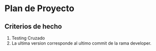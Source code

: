 # Plan de Proyecto 

## Criterios de hecho 
1. Testing Cruzado 
2. La ultima version corresponde al ultimo commit de la rama developer. 
 

